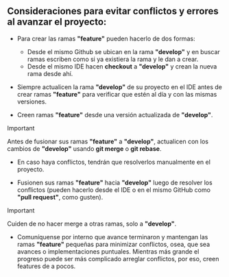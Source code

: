 ## Consideraciones para evitar conflictos y errores al avanzar el proyecto:
- Para crear las ramas **"feature"** pueden hacerlo de dos formas:
  - Desde el mismo Github se ubican en la rama **"develop"** y en buscar ramas escriben como si ya existiera la rama y le dan a crear.
  - Desde el mismo IDE hacen **checkout** a **"develop"** y crean la nueva rama desde ahí.

- Siempre actualicen la rama **"develop"** de su proyecto en el IDE antes de crear ramas **"feature"** para verificar que estén al día y con las mismas versiones.

- Creen ramas **"feature"** desde una versión actualizada de **"develop"**.
> [!IMPORTANT]
> Antes de fusionar sus ramas **"feature"** a **"develop"**, actualicen con los cambios de **"develop"** usando **git merge** o **git rebase**.
  
- En caso haya conflictos, tendrán que resolverlos manualmente en el proyecto.

- Fusionen sus ramas **"feature"** hacia **"develop"** luego de resolver los conflictos (pueden hacerlo desde el IDE o en el mismo GitHub como **"pull request"**, como gusten).

> [!IMPORTANT]
> Cuiden de no hacer merge a otras ramas, solo a **"develop"**.

- Comuníquense por interno que avance terminaron y mantengan las ramas **"feature"** pequeñas para minimizar conflictos, osea, que sea avances o implementaciones puntuales. Mientras más grande el progreso puede ser más complicado arreglar conflictos, por eso, creen features de a pocos.

